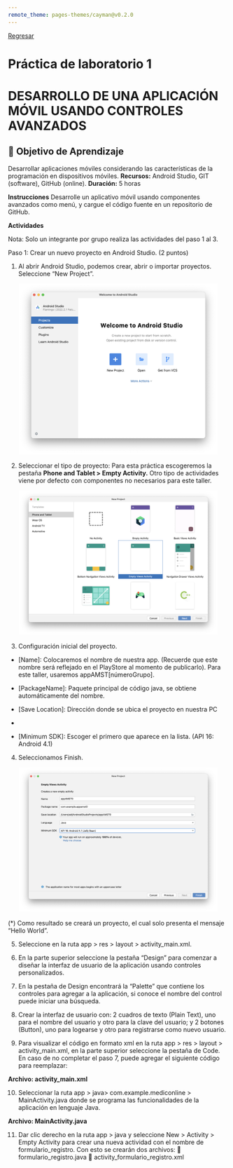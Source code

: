 ```yaml
---
remote_theme: pages-themes/cayman@v0.2.0
---
```

[Regresar](/Aplicaciones-Moviles-y-Servicios-Telematicos/)

# Práctica de laboratorio 1
# DESARROLLO DE UNA APLICACIÓN MÓVIL USANDO CONTROLES AVANZADOS

## 🎯 Objetivo de Aprendizaje
Desarrollar aplicaciones móviles considerando las características de la programación en dispositivos móviles.
**Recursos:** Android Studio, GIT (software), GitHub (online).
**Duración:** 5 horas

**Instrucciones**
Desarrolle un aplicativo móvil usando componentes avanzados como menú, y cargue el código fuente en un repositorio de GitHub.

**Actividades**

Nota: Solo un integrante por grupo realiza las actividades del paso 1 al 3.

Paso 1: Crear un nuevo proyecto en Android Studio. (2 puntos)

1.	Al abrir Android Studio, podemos crear, abrir o importar proyectos. Seleccione “New Project”.

<p align="center">
  <img src="../imagenes/amst_lab1_newproject.png" alt="newproyect" width="90%">
</p>

2.	Seleccionar el tipo de proyecto: Para esta práctica escogeremos la pestaña **Phone and Tablet > Empty Activity.** Otro tipo de actividades viene por defecto con componentes no necesarios para este taller.

<p align="center">
  <img src="../imagenes/amst_lab1_emptyactivity.png" alt="emptyactivity" width="90%">
</p>

3.	Configuración inicial del proyecto.

- [Name]: Colocaremos el nombre de nuestra app. (Recuerde que este nombre será reflejado en el PlayStore al momento de publicarlo). Para este taller, usaremos appAMST[númeroGrupo]. 

-	[PackageName]: Paquete principal de código java, se obtiene automáticamente del nombre.

-	[Save Location]: Dirección donde se ubica el proyecto en nuestra PC

-	[Language]: Java

- [Minimum SDK]: Escoger el primero que aparece en la lista. (API 16: Android 4.1)

4.	Seleccionamos Finish.

<p align="center">
  <img src="../imagenes/amst_lab1_appAMST0.png" alt="appAMST" width="90%">
</p>

(*) Como resultado se creará un proyecto, el cual solo presenta el mensaje “Hello World”.



5.	Seleccione en la ruta app > res > layout > activity_main.xml.

6.	En la parte superior seleccione la pestaña “Design” para comenzar a diseñar la interfaz de usuario de la aplicación usando controles personalizados.

7. En la pestaña de Design encontrará la “Palette” que contiene los controles para agregar a la aplicación, si conoce el nombre del control puede iniciar una búsqueda.


8.	Crear la interfaz de usuario con: 2 cuadros de texto (Plain Text), uno para el nombre del usuario y otro para la clave del usuario; y 2 botones (Button), uno para logearse y otro para registrarse como nuevo usuario.

9. Para visualizar el código en formato xml en la ruta app > res > layout > activity_main.xml, en la parte superior seleccione la pestaña de Code. En caso de no completar el paso 7, puede agregar el siguiente código para reemplazar:

**Archivo: activity_main.xml**

10.	Seleccionar la ruta app > java> com.example.mediconline > MainActivity.java donde se programa las funcionalidades de la aplicación en lenguaje Java.

**Archivo: MainActivity.java**

11.	Dar clic derecho en la ruta app > java y seleccione New > Activity > Empty Activity para crear una nueva actividad con el nombre de formulario_registro. Con esto se crearán dos archivos:
	formulario_registro.java
	activity_formulario_registro.xml

